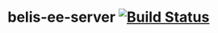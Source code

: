 belis-ee-server [![Build Status](http://ci.cismet.de/buildStatus/icon?job=belis-ee-server)](https://ci.cismet.de/job/belis-ee-server/)
===============
